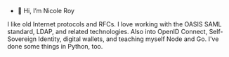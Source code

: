 - 👋 Hi, I’m Nicole Roy

I like old Internet protocols and RFCs. I love working with the OASIS SAML standard, LDAP, and related technologies.
Also into OpenID Connect, Self-Sovereign Identity, digital wallets, and teaching myself Node and Go. I've done some things in Python, too.

<!---
nckroy/nckroy is a ✨ special ✨ repository because its `README.md` (this file) appears on your GitHub profile.
You can click the Preview link to take a look at your changes.
--->
